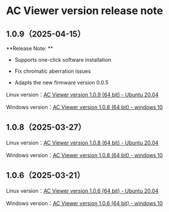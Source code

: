 # AC Viewer version release note

## 1.0.9（2025-04-15）

**Release Note: **

- Supports one-click software installation
- Fix chromatic aberration issues

- Adapts the new firmware version 0.0.5

Linux version：[AC Viewer version 1.0.9 (64 bit) - Ubuntu 20.04](https://cdn.robosense.cn/AC_wiki/AcViewer_Linux_x86_64_release_1.0.9.deb)

Windows version：[AC Viewer version 1.0.8 (64 bit) - windows 10](https://cdn.robosense.cn/AC_wiki/AcViewer_Win_x86_64_release_1.0.9.exe)



## 1.0.8（2025-03-27）

Linux version：[AC Viewer version 1.0.8 (64 bit) - Ubuntu 20.04](https://cdn.robosense.cn/AC_wiki/AcViewer_Linux_x86_64_release_1.0.8.zip)

Windows version：[AC Viewer version 1.0.8 (64 bit) - windows 10](https://cdn.robosense.cn/AC_wiki/AcViewer_Win_x86_64_release_1.0.8.zip)



## 1.0.6（2025-03-21）

Linux version：[AC Viewer version 1.0.6 (64 bit) - Ubuntu 20.04](https://cdn.robosense.cn/AC_wiki/AcViewer_Linux_x86_64_release_1.0.6.zip)

Windows version：[AC Viewer version 1.0.6 (64 bit) - windows 10](https://cdn.robosense.cn/AC_wiki/AcViewer_Win_x86_64_release_1.0.6.zip)

